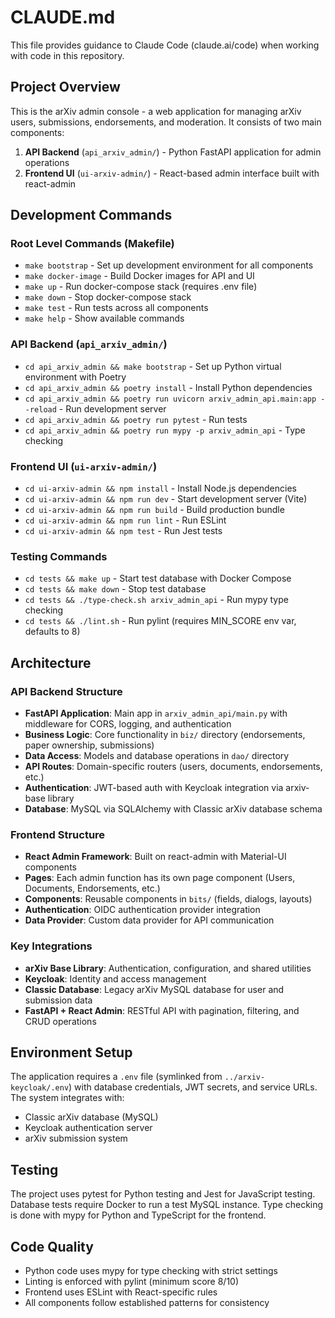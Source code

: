 # CLAUDE.md

This file provides guidance to Claude Code (claude.ai/code) when working with code in this repository.

## Project Overview

This is the arXiv admin console - a web application for managing arXiv users, submissions, endorsements, and moderation. It consists of two main components:

1. **API Backend** (`api_arxiv_admin/`) - Python FastAPI application for admin operations
2. **Frontend UI** (`ui-arxiv-admin/`) - React-based admin interface built with react-admin

## Development Commands

### Root Level Commands (Makefile)
- `make bootstrap` - Set up development environment for all components
- `make docker-image` - Build Docker images for API and UI
- `make up` - Run docker-compose stack (requires .env file)
- `make down` - Stop docker-compose stack
- `make test` - Run tests across all components
- `make help` - Show available commands

### API Backend (`api_arxiv_admin/`)
- `cd api_arxiv_admin && make bootstrap` - Set up Python virtual environment with Poetry
- `cd api_arxiv_admin && poetry install` - Install Python dependencies
- `cd api_arxiv_admin && poetry run uvicorn arxiv_admin_api.main:app --reload` - Run development server
- `cd api_arxiv_admin && poetry run pytest` - Run tests
- `cd api_arxiv_admin && poetry run mypy -p arxiv_admin_api` - Type checking

### Frontend UI (`ui-arxiv-admin/`)
- `cd ui-arxiv-admin && npm install` - Install Node.js dependencies
- `cd ui-arxiv-admin && npm run dev` - Start development server (Vite)
- `cd ui-arxiv-admin && npm run build` - Build production bundle
- `cd ui-arxiv-admin && npm run lint` - Run ESLint
- `cd ui-arxiv-admin && npm test` - Run Jest tests

### Testing Commands
- `cd tests && make up` - Start test database with Docker Compose
- `cd tests && make down` - Stop test database
- `cd tests && ./type-check.sh arxiv_admin_api` - Run mypy type checking
- `cd tests && ./lint.sh` - Run pylint (requires MIN_SCORE env var, defaults to 8)

## Architecture

### API Backend Structure
- **FastAPI Application**: Main app in `arxiv_admin_api/main.py` with middleware for CORS, logging, and authentication
- **Business Logic**: Core functionality in `biz/` directory (endorsements, paper ownership, submissions)
- **Data Access**: Models and database operations in `dao/` directory  
- **API Routes**: Domain-specific routers (users, documents, endorsements, etc.)
- **Authentication**: JWT-based auth with Keycloak integration via arxiv-base library
- **Database**: MySQL via SQLAlchemy with Classic arXiv database schema

### Frontend Structure
- **React Admin Framework**: Built on react-admin with Material-UI components
- **Pages**: Each admin function has its own page component (Users, Documents, Endorsements, etc.)
- **Components**: Reusable components in `bits/` (fields, dialogs, layouts)
- **Authentication**: OIDC authentication provider integration
- **Data Provider**: Custom data provider for API communication

### Key Integrations
- **arXiv Base Library**: Authentication, configuration, and shared utilities
- **Keycloak**: Identity and access management
- **Classic Database**: Legacy arXiv MySQL database for user and submission data
- **FastAPI + React Admin**: RESTful API with pagination, filtering, and CRUD operations

## Environment Setup

The application requires a `.env` file (symlinked from `../arxiv-keycloak/.env`) with database credentials, JWT secrets, and service URLs. The system integrates with:

- Classic arXiv database (MySQL)
- Keycloak authentication server
- arXiv submission system

## Testing

The project uses pytest for Python testing and Jest for JavaScript testing. Database tests require Docker to run a test MySQL instance. Type checking is done with mypy for Python and TypeScript for the frontend.

## Code Quality

- Python code uses mypy for type checking with strict settings
- Linting is enforced with pylint (minimum score 8/10)
- Frontend uses ESLint with React-specific rules
- All components follow established patterns for consistency